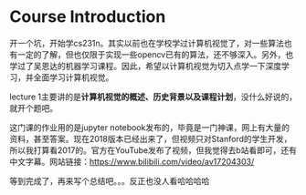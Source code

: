 # **Course Introduction** 

开一个坑，开始学cs231n。其实以前也在学校学过计算机视觉了，对一些算法也有一定的了解，但也仅限于实现一些opencv已有的算法，还不够深入。另外，也学过了吴恩达的机器学习课程。因此，希望以计算机视觉为切入点学一下深度学习，并全面学习计算机视觉。



lecture 1主要讲的是**计算机视觉的概述、历史背景以及课程计划**，没什么好说的，就开个题吧。



这门课的作业用的是jupyter notebook发布的，毕竟是一门神课，网上有大量的资料，甚至答案。现在2018版本已经出来了，但视频只对Stanford的学生开发，所以我打算看2017的。官方在YouTube发布了视频，但我觉得去b站看即可，还有中文字幕。网站链接：https://www.bilibili.com/video/av17204303/



等到完成了，再来写个总结吧。。。反正也没人看哈哈哈哈